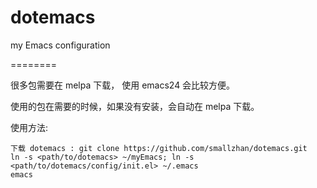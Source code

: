 dotemacs
========

my Emacs configuration

========

很多包需要在 melpa 下载， 使用 emacs24 会比较方便。

使用的包在需要的时候，如果没有安装，会自动在 melpa 下载。

使用方法:

    下载 dotemacs : git clone https://github.com/smallzhan/dotemacs.git 
    ln -s <path/to/dotemacs> ~/myEmacs; ln -s <path/to/dotemacs/config/init.el> ~/.emacs
    emacs
